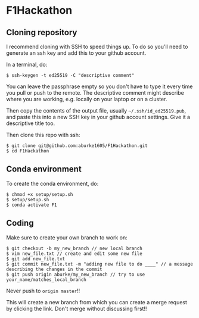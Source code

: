 # F1Hackathon

## Cloning repository

I recommend cloning with SSH to speed things up. To do so you'll need to generate an ssh key and add this to your github account.

In a terminal, do:

```
$ ssh-keygen -t ed25519 -C "descriptive comment"
```

You can leave the passphrase empty so you don't have to type it every time you pull or push to the remote. The descriptive comment might describe where you are working, e.g. locally on your laptop or on a cluster.

Then copy the contents of the output file, usually `~/.ssh/id_ed25519.pub`, and paste this into a new SSH key in your github account settings. Give it a descriptive title too.

Then clone this repo with ssh:

```
$ git clone git@github.com:aburke1605/F1Hackathon.git
$ cd F1Hackathon
```

## Conda environment

To create the conda environment, do:

```
$ chmod +x setup/setup.sh
$ setup/setup.sh
$ conda activate F1
```

## Coding

Make sure to create your own branch to work on:

```
$ git checkout -b my_new_branch // new local branch
$ vim new_file.txt // create and edit some new file
$ git add new_file.txt
$ git commit new_file.txt -m "adding new file to do ____" // a message describing the changes in the commit
$ git push origin aburke/my_new_branch // try to use your_name/matches_local_branch
```

Never push to `origin master`!!

This will create a new branch from which you can create a merge request by clicking the link. Don't merge without discussing first!!
